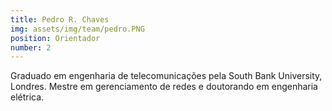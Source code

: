 ```yaml
---
title: Pedro R. Chaves 
img: assets/img/team/pedro.PNG
position: Orientador
number: 2
---
```

Graduado em engenharia de telecomunicações pela 
South Bank University, Londres. Mestre em gerenciamento 
de redes e doutorando em engenharia elétrica.
